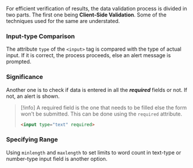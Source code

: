 For efficient verification of results, the data validation process is divided in two parts. The first one being **Client-Side Validation**. Some of the techniques used for the same are understated.

### Input-type Comparison
The attribute `type` of the `<input>` tag is compared with the type of actual input. If it is correct, the process proceeds, else an alert message is prompted.

### Significance
Another one is to check if data is entered in all the ***required*** fields or not. If not, an alert is shown.
>[!info]
>A required field is the one that needs to be filled else the form won't be submitted. 
>This can be done using the `required` attribute.
>
>```html
><input type="text" required>
>```

### Specifying Range
Using `minlength` and `maxlength` to set limits to word count in text-type or number-type input field is another option. 